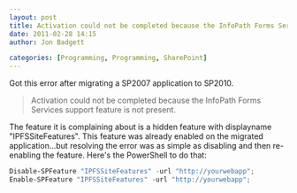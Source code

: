 ```yaml
---
layout: post
title: Activation could not be completed because the InfoPath Forms Services support feature is not present.
date: 2011-02-28 14:15
author: Jon Badgett

categories: [Programming, Programming, SharePoint]
---
```

Got this error after migrating a SP2007 application to SP2010. 
<!--more-->
> Activation could not be completed because the InfoPath Forms Services support feature is not present.

The feature it is complaining about is a hidden feature with displayname "IPFSSiteFeatures". This feature was already enabled on the migrated application...but resolving the error was as simple as disabling and then re-enabling the feature. Here's the PowerShell to do that:

```powershell
Disable-SPFeature "IPFSSiteFeatures" -url "http://yourwebapp";
Enable-SPFeature "IPFSSiteFeatures" -url "http://yourwebapp";
```
